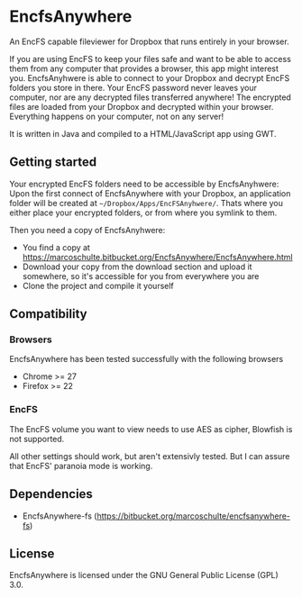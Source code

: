 # EncfsAnywhere
An EncFS capable fileviewer for Dropbox that runs entirely in your browser.

If you are using EncFS to keep your files safe and want to be able to access them from any computer that provides a browser, this app might interest you. EncfsAnyhwere is able to connect to your Dropbox and decrypt EncFS folders you store in there. Your EncFS password never leaves your computer, nor are any decrypted files transferred anywhere! The encrypted files are loaded from your Dropbox and decrypted within your browser. Everything happens on your computer, not on any server!

It is written in Java and compiled to a HTML/JavaScript app using GWT.

## Getting started
Your encrypted EncFS folders need to be accessible by EncfsAnyhwere: Upon the first connect of EncfsAnywhere with your Dropbox, an application folder will be created at `~/Dropbox/Apps/EncFSAnyhwere/`. Thats where you either place your encrypted folders, or from where you symlink to them.

Then you need a copy of EncfsAnyhwere:

* You find a copy at <https://marcoschulte.bitbucket.org/EncfsAnywhere/EncfsAnywhere.html>
* Download your copy from the download section and upload it somewhere, so it's accessible for you from everywhere you are
* Clone the project and compile it yourself

## Compatibility
### Browsers
EncfsAnywhere has been tested successfully with the following browsers

* Chrome >= 27
* Firefox >= 22

### EncFS
The EncFS volume you want to view needs to use AES as cipher, Blowfish is not supported.

All other settings should work, but aren't extensivly tested. But I can assure that EncFS' paranoia mode is working.

## Dependencies
* EncfsAnywhere-fs (<https://bitbucket.org/marcoschulte/encfsanywhere-fs>)

## License
EncfsAnywhere is licensed under the GNU General Public License (GPL) 3.0.